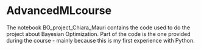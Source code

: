 # AdvancedMLcourse

The notebook BO_project_Chiara_Mauri contains the code used to do the project about Bayesian Optimization. Part of the code is the one provided during the course - mainly because this is my first experience with Python. 
